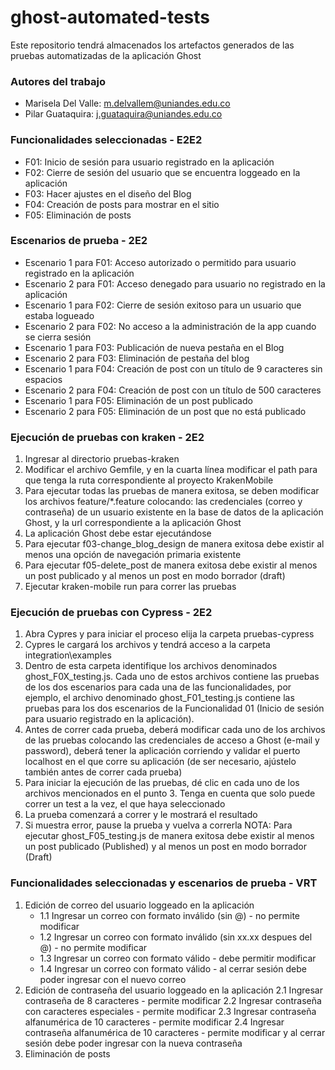 # ghost-automated-tests
Este repositorio tendrá almacenados los artefactos generados de las pruebas automatizadas de la aplicación Ghost

### Autores del trabajo
* Marisela Del Valle: m.delvallem@uniandes.edu.co
* Pilar Guataquira: j.guataquira@uniandes.edu.co

### Funcionalidades seleccionadas - E2E2
* F01: Inicio de sesión para usuario registrado en la aplicación
* F02: Cierre de sesión del usuario que se encuentra loggeado en la aplicación
* F03: Hacer ajustes en el diseño del Blog
* F04: Creación de posts para mostrar en el sitio
* F05: Eliminación de posts

### Escenarios de prueba - 2E2
* Escenario 1 para F01: Acceso autorizado o permitido para usuario registrado en la aplicación
* Escenario 2 para F01: Acceso denegado para usuario no registrado en la aplicación
* Escenario 1 para F02: Cierre de sesión exitoso para un usuario que estaba logueado
* Escenario 2 para F02: No acceso a la administración de la app cuando se cierra sesión
* Escenario 1 para F03: Publicación de nueva pestaña en el Blog
* Escenario 2 para F03: Eliminación de pestaña del blog
* Escenario 1 para F04: Creación de post con un título de 9 caracteres sin espacios
* Escenario 2 para F04: Creación de post con un título de 500 caracteres
* Escenario 1 para F05: Eliminación de un post publicado
* Escenario 2 para F05: Eliminación de un post que no está publicado

### Ejecución de pruebas con kraken - 2E2
1. Ingresar al directorio pruebas-kraken
2. Modificar el archivo Gemfile, y en la cuarta línea modificar el path para que tenga la ruta correspondiente al proyecto KrakenMobile
3. Para ejecutar todas las pruebas de manera exitosa, se deben modificar los archivos feature/*.feature colocando: las credenciales (correo y contraseña) de un usuario existente en la base de datos de la aplicación Ghost, y la url correspondiente a la aplicación Ghost
4. La aplicación Ghost debe estar ejecutándose
5. Para ejecutar f03-change_blog_design de manera exitosa debe existir al menos una opción de navegación primaria existente
6. Para ejecutar f05-delete_post de manera exitosa debe existir al menos un post publicado y al menos un post en modo borrador (draft)
7. Ejecutar kraken-mobile run para correr las pruebas

### Ejecución de pruebas con Cypress - 2E2
1. Abra Cypres y para iniciar el proceso elija la carpeta pruebas-cypress
2. Cypres le cargará los archivos y tendrá acceso a la carpeta integration\examples
3. Dentro de esta carpeta identifique los archivos denominados ghost_F0X_testing.js. Cada uno de estos archivos contiene las pruebas de los dos escenarios para cada una de las funcionalidades, por ejemplo, el archivo denominado ghost_F01_testing.js contiene las pruebas para los dos escenarios de la Funcionalidad 01 (Inicio de sesión para usuario registrado en la aplicación).
4. Antes de correr cada prueba, deberá modificar cada uno de los archivos de las pruebas colocando las credenciales de acceso a Ghost (e-mail y password), deberá tener la aplicación corriendo y validar el puerto localhost en el que corre su aplicación (de ser necesario, ajústelo también antes de correr cada prueba)
5. Para iniciar la ejecución de las pruebas, dé clic en cada uno de los archivos mencionados en el punto 3. Tenga en cuenta que solo puede correr un test a la vez, el que haya seleccionado
6. La prueba comenzará a correr y le mostrará el resultado
7. Si muestra error, pause la prueba y vuelva a correrla
NOTA: Para ejecutar ghost_F05_testing.js de manera exitosa debe existir al menos un post publicado (Published) y al menos un post en modo borrador (Draft)


### Funcionalidades seleccionadas y escenarios de prueba - VRT
1. Edición de correo del usuario loggeado en la aplicación
    - 1.1 Ingresar un correo con formato inválido (sin @) - no permite modificar
    - 1.2 Ingresar un correo con formato inválido (sin xx.xx despues del @)  - no permite modificar
    - 1.3 Ingresar un correo con formato válido - debe permitir modificar
    - 1.4 Ingresar un correo con formato válido - al cerrar sesión debe poder ingresar con el nuevo correo 
2. Edición de contraseña del usuario loggeado en la aplicación
  2.1 Ingresar contraseña de 8 caracteres - permite modificar
  2.2 Ingresar contraseña con caracteres especiales - permite modificar
  2.3 Ingresar contraseña alfanumérica de 10 caracteres - permite modificar
  2.4 Ingresar contraseña alfanumérica de 10 caracteres - permite modificar y al cerrar sesión debe poder ingresar con la nueva contraseña
3. Eliminación de posts
